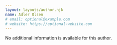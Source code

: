 ```yaml
---
layout: layouts/author.njk
name: Adler Olsen
# email: optional@example.com
# website: https://optional-website.com
---
```

No additional information is available for this author.
